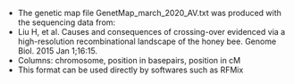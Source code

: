 * The genetic map file GenetMap_march_2020_AV.txt was produced with the sequencing data from:
* Liu H, et al. Causes and consequences of crossing-over evidenced via a high-resolution recombinational landscape of the honey bee. Genome Biol. 2015 Jan 1;16:15. 
* Columns: chromosome, position in basepairs, position in cM
* This format can be used directly by softwares such as RFMix
